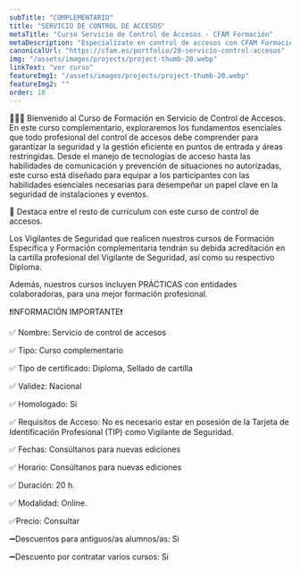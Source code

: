 ```yaml
---
subTitle: "COMPLEMENTARIO" 
title: "SERVICIO DE CONTROL DE ACCESOS"
metaTitle: "Curso Servicio de Control de Accesos - CFAM Formación"
metaDescription: "Especialízate en control de accesos con CFAM Formación. Aprende a gestionar entradas, salidas y seguridad en eventos y edificios."
canonicalUrl: "https://cfam.es/portfolio/20-servicio-control-accesos"
img: "/assets/images/projects/project-thumb-20.webp"
linkText: "ver curso"
featureImg1: "/assets/images/projects/project-thumb-20.webp"
featureImg2: ""
order: 18
---
```

👮‍♂️👮 Bienvenido al Curso de Formación en Servicio de Control de Accesos. En este curso complementario, exploraremos los fundamentos esenciales que todo profesional del control de accesos debe comprender para garantizar la seguridad y la gestión eficiente en puntos de entrada y áreas restringidas. Desde el manejo de tecnologías de acceso hasta las habilidades de comunicación y prevención de situaciones no autorizadas, este curso está diseñado para equipar a los participantes con las habilidades esenciales necesarias para desempeñar un papel clave en la seguridad de instalaciones y eventos.

🚦 Destaca entre el resto de currículum con este curso de control de accesos.

Los Vigilantes de Seguridad que realicen nuestros cursos de Formación Específica y Formación complementaria tendrán su debida acreditación en la cartilla profesional del Vigilante de Seguridad, así como su respectivo Diploma. 

Además, nuestros cursos incluyen PRÁCTICAS con entidades colaboradoras, para una mejor formación profesional.

❗️INFORMACIÓN IMPORTANTE❗️

✅ Nombre: Servicio de control de accesos

✅ Tipo: Curso complementario

✅ Tipo de certificado: Diploma, Sellado de cartilla

✅ Validez: Nacional

✅ Homologado: Si

✅ Requisitos de Acceso: No es necesario estar en posesión de la Tarjeta de Identificación Profesional (TIP) como Vigilante de Seguridad.

✅ Fechas: Consúltanos para nuevas ediciones

✅ Horario: Consúltanos para nuevas ediciones

✅ Duración: 20 h.

✅ Modalidad: Online.

✅Precio: Consultar

➖Descuentos para antiguos/as alumnos/as: Si

➖Descuento por contratar varios cursos: Sí